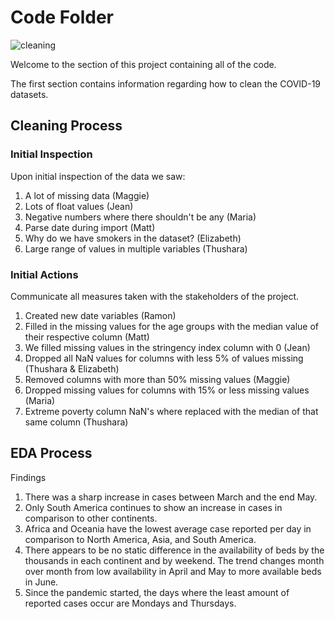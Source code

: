 # Code Folder

![cleaning](https://media-exp1.licdn.com/dms/image/C4D12AQHSzRO0liwLPQ/article-inline_image-shrink_1000_1488/0?e=1596067200&v=beta&t=k97-q1B4LZnChhnHqeLGpbFeGKCf6JaBmhVgoxvhHts)


Welcome to the section of this project containing all of the code.

The first section contains information regarding how to clean the COVID-19 datasets.

## Cleaning Process

### Initial Inspection

Upon initial inspection of the data we saw:

1. A lot of missing data (Maggie)
2. Lots of float values (Jean)
3. Negative numbers where there shouldn't be any (Maria)
4. Parse date during import (Matt)
5. Why do we have smokers in the dataset? (Elizabeth)
6. Large range of values in multiple variables (Thushara)

### Initial Actions

Communicate all measures taken with the stakeholders of the project.

1. Created new date variables (Ramon)
2. Filled in the missing values for the age groups with the median value of their respective column (Matt)
3. We filled missing values in the stringency index column with 0 (Jean)
4. Dropped all NaN values for columns with less 5% of values missing (Thushara & Elizabeth)
5. Removed columns with more than 50% missing values (Maggie)
6. Dropped missing values for columns with 15% or less missing values (Maria)
7. Extreme poverty column NaN's where replaced with the median of that same column (Thushara)


## EDA Process

Findings

1. There was a sharp increase in cases between March and the end May.
2. Only South America continues to show an increase in cases in comparison to other continents.
3. Africa and Oceania have the lowest average case reported per day in comparison to North America, Asia, and South America.
4. There appears to be no static difference in the availability of beds by the thousands in each continent and by weekend. The trend changes month over month from low availability in April and May to more available beds in June.
5. Since the pandemic started, the days where the least amount of reported cases occur are Mondays and Thursdays.
